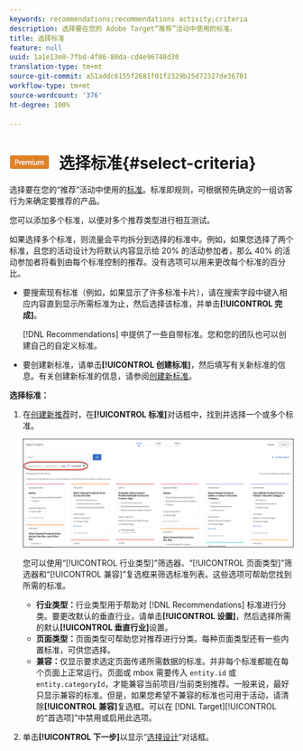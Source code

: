 ```yaml
---
keywords: recommendations;recommendations activity;criteria
description: 选择要在您的 Adobe Target“推荐”活动中使用的标准。
title: 选择标准
feature: null
uuid: 1a1e13e0-7fbd-4f86-80da-cd4e96748d30
translation-type: tm+mt
source-git-commit: a51addc6155f2681f01f2329b25d72327de36701
workflow-type: tm+mt
source-wordcount: '376'
ht-degree: 100%

---
```



# ![PREMIUM](/help/assets/premium.png) 选择标准{#select-criteria}

选择要在您的“推荐”活动中使用的[标准](/help/c-recommendations/c-algorithms/algorithms.md)。标准即规则，可根据预先确定的一组访客行为来确定要推荐的产品。

您可以添加多个标准，以便对多个推荐类型进行相互测试。

如果选择多个标准，则流量会平均拆分到选择的标准中。例如，如果您选择了两个标准，且您的活动设计为将默认内容显示给 20% 的活动参加者，那么 40% 的活动参加者将看到由每个标准控制的推荐。没有选项可以用来更改每个标准的百分比。

* 要搜索现有标准（例如，如果显示了许多标准卡片），请在搜索字段中键入相应内容直到显示所需标准为止，然后选择该标准，并单击&#x200B;**[!UICONTROL 完成]**。

   [!DNL Recommendations] 中提供了一些自带标准。您和您的团队也可以创建自己的自定义标准。

* 要创建新标准，请单击&#x200B;**[!UICONTROL 创建标准]**，然后填写有关新标准的信息。有关创建新标准的信息，请参阅[创建新标准](../../c-recommendations/c-algorithms/create-new-algorithm.md#task_8A9CB465F28D44899F69F38AD27352FE)。

**选择标准：**

1. 在[创建新推荐](../../c-recommendations/t-create-recs-activity/create-recs-activity.md#task_6874328773C64C44A73F0A130AD3F96F)时，在&#x200B;**[!UICONTROL 标准]**&#x200B;对话框中，找到并选择一个或多个标准。

   ![“选择标准”对话框](/help/c-recommendations/t-create-recs-activity/assets/filters.png)

   您可以使用“[!UICONTROL 行业类型]”筛选器、“[!UICONTROL 页面类型]”筛选器和“[!UICONTROL 兼容]”复选框来筛选标准列表。这些选项可帮助您找到所需的标准。

   * **行业类型：**&#x200B;行业类型用于帮助对 [!DNL Recommendations] 标准进行分类。要更改默认的垂直行业，请单击&#x200B;**[!UICONTROL 设置]**，然后选择所需的默认&#x200B;**[!UICONTROL 垂直行业]**&#x200B;设置。
   * **页面类型：**&#x200B;页面类型可帮助您对推荐进行分类。每种页面类型还有一些内置标准，可供您选择。
   * **兼容：**&#x200B;仅显示要求选定页面传递所需数据的标准。并非每个标准都能在每个页面上正常运行。页面或 mbox 需要传入 `entity.id` 或 `entity.categoryId`，才能兼容当前项目/当前类别推荐。一般来说，最好只显示兼容的标准。但是，如果您希望不兼容的标准也可用于活动，请清除&#x200B;**[!UICONTROL 兼容]**&#x200B;复选框。可以在 [!DNL Target][!UICONTROL  的“首选项]”中禁用或启用此选项。

1. 单击&#x200B;**[!UICONTROL 下一步]**&#x200B;以显示“[选择设计](/help/c-recommendations/c-design-overview/design-overview.md)”对话框。
